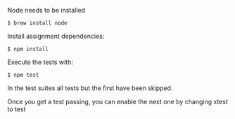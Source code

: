 Node needs to be installed

```
$ brew install node
```

Install assignment dependencies:
```
$ npm install
```
Execute the tests with:
```
$ npm test
```
In the test suites all tests but the first have been skipped.

Once you get a test passing, you can enable the next one by changing xtest to test
